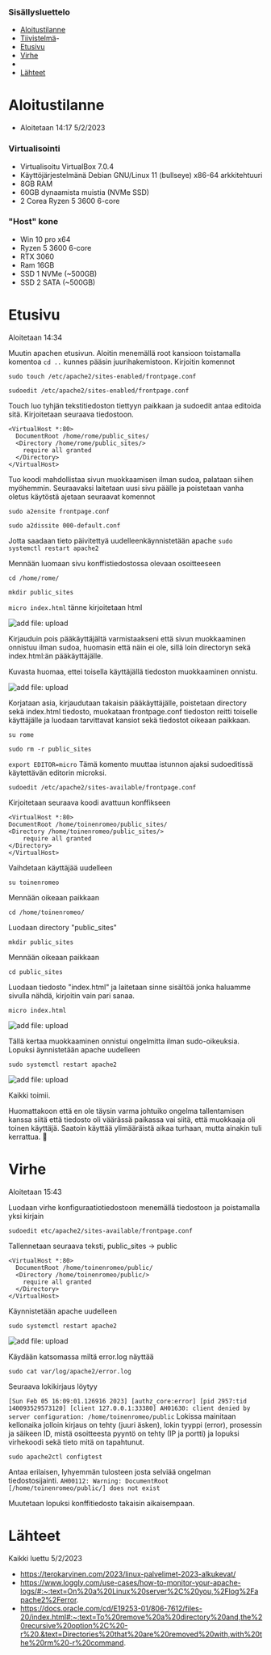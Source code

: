 ### Sisällysluettelo

- [Aloitustilanne](#Aloitustilanne)
- [Tiivistelmä](#Tiivistelmä)- 
- [Etusivu](#etusivu)
- [Virhe](#virhe)
- 
- [Lähteet](#lähteet)




# Aloitustilanne

- Aloitetaan 14:17 5/2/2023

### Virtualisointi
- Virtualisoitu VirtualBox 7.0.4
- Käyttöjärjestelmänä Debian GNU/Linux 11 (bullseye) x86-64 arkkitehtuuri 
- 8GB RAM
- 60GB dynaamista muistia (NVMe SSD)
- 2 Corea Ryzen 5 3600 6-core

### "Host" kone
- Win 10 pro x64
- Ryzen 5 3600 6-core
- RTX 3060
- Ram 16GB
- SSD 1 NVMe (~500GB)
- SSD 2 SATA (~500GB)



# Etusivu 

Aloitetaan 14:34

Muutin apachen etusivun. Aloitin menemällä root kansioon toistamalla komentoa ```cd ..``` kunnes pääsin juurihakemistoon. Kirjoitin komennot

    sudo touch /etc/apache2/sites-enabled/frontpage.conf
    
    sudoedit /etc/apache2/sites-enabled/frontpage.conf

Touch luo tyhjän tekstitiedoston tiettyyn paikkaan ja sudoedit antaa editoida sitä. Kirjoitetaan seuraava tiedostoon.

    <VirtualHost *:80>
	  DocumentRoot /home/rome/public_sites/
	  <Directory /home/rome/public_sites/>
		require all granted
	  </Directory>
    </VirtualHost>

Tuo koodi mahdollistaa sivun muokkaamisen ilman sudoa, palataan siihen myöhemmin. Seuraavaksi laitetaan uusi sivu päälle ja poistetaan vanha oletus käytöstä
ajetaan seuraavat komennot 

    sudo a2ensite frontpage.conf
    
    sudo a2dissite 000-default.conf
    
Jotta saadaan tieto päivitettyä uudelleenkäynnistetään apache ```sudo systemctl restart apache2``` 

Mennään luomaan sivu konffistiedostossa olevaan osoitteeseen 

    cd /home/rome/ 
    
    mkdir public_sites
    
```micro index.html``` tänne kirjoitetaan html  

![add file: upload](V3Kuvat2/v3t2k1.jpg)


Kirjauduin pois pääkäyttäjältä varmistaakseni että sivun muokkaaminen onnistuu ilman sudoa, huomasin että näin ei ole, sillä loin directoryn sekä index.html:än pääkäyttäjälle. 

Kuvasta huomaa, ettei toisella käyttäjällä tiedoston muokkaaminen onnistu.

![add file: upload](V3Kuvat2/v3t2k2.jpg)


Korjataan asia, kirjaudutaan takaisin pääkäyttäjälle, poistetaan directory sekä index.html tiedosto, muokataan frontpage.conf tiedoston reitti toiselle käyttäjälle ja luodaan tarvittavat kansiot sekä tiedostot oikeaan paikkaan.

    su rome
    
    sudo rm -r public_sites
    
```export EDITOR=micro``` Tämä komento muuttaa istunnon ajaksi sudoeditissä käytettävän editorin microksi. 

    sudoedit /etc/apache2/sites-available/frontpage.conf
    
    
Kirjoitetaan seuraava koodi avattuun konffikseen

    <VirtualHost *:80>
  	DocumentRoot /home/toinenromeo/public_sites/
  	<Directory /home/toinenromeo/public_sites/>
		require all granted
  	</Directory>
    </VirtualHost>

Vaihdetaan käyttäjää uudelleen
  
    su toinenromeo
    
Mennään oikeaan paikkaan
    
    cd /home/toinenromeo/
    
Luodaan directory "public_sites"
    
    mkdir public_sites
    
Mennään oikeaan paikkaan
    
    cd public_sites
    
Luodaan tiedosto "index.html" ja laitetaan sinne sisältöä jonka haluamme sivulla nähdä, kirjoitin vain pari sanaa.
    
    micro index.html
    
![add file: upload](V3Kuvat2/v3t2k3.jpg)
    

Tällä kertaa muokkaaminen onnistui ongelmitta ilman sudo-oikeuksia. Lopuksi äynnistetään apache uudelleen 
  
    sudo systemctl restart apache2
        
![add file: upload](V3Kuvat2/v3t2k4.jpg)

Kaikki toimii.

Huomattakoon että en ole täysin varma johtuiko ongelma tallentamisen kanssa siitä että tiedosto oli väärässä paikassa vai siitä, että muokkaaja oli toinen käyttäjä. Saatoin käyttää ylimääräistä aikaa turhaan, mutta ainakin tuli kerrattua. 🙂



# Virhe

Aloitetaan 15:43

Luodaan virhe konfiguraatiotiedostoon menemällä tiedostoon ja poistamalla yksi kirjain

    sudoedit etc/apache2/sites-available/frontpage.conf

Tallennetaan seuraava teksti, public_sites -> public

    <VirtualHost *:80>
	  DocumentRoot /home/toinenromeo/public/
	  <Directory /home/toinenromeo/public/>
		require all granted
	  </Directory>
    </VirtualHost>

Käynnistetään apache uudelleen

    sudo systemctl restart apache2

![add file: upload](V3Kuvat2/v3t2k5.jpg)

Käydään katsomassa miltä error.log näyttää

    sudo cat var/log/apache2/error.log

Seuraava lokikirjaus löytyy

```[Sun Feb 05 16:09:01.126916 2023] [authz_core:error] [pid 2957:tid 140093529573120] [client 127.0.0.1:33380] AH01630: client denied by server configuration: /home/toinenromeo/public``` Lokissa mainitaan kellonaika jolloin kirjaus on tehty (juuri äsken), lokin tyyppi (error), prosessin ja säikeen ID, mistä osoitteesta pyyntö on tehty (IP ja portti) ja lopuksi virhekoodi sekä tieto mitä on tapahtunut. 

    sudo apache2ctl configtest
    
Antaa erilaisen, lyhyemmän tulosteen josta selviää ongelman tiedostosijainti. ```AH00112: Warning: DocumentRoot [/home/toinenromeo/public/] does not exist```

Muutetaan lopuksi konffitiedosto takaisin aikaisempaan.





# Lähteet

Kaikki luettu 5/2/2023
- https://terokarvinen.com/2023/linux-palvelimet-2023-alkukevat/
- https://www.loggly.com/use-cases/how-to-monitor-your-apache-logs/#:~:text=On%20a%20Linux%20server%2C%20you,%2Flog%2Fapache2%2Ferror. 
- https://docs.oracle.com/cd/E19253-01/806-7612/files-20/index.html#:~:text=To%20remove%20a%20directory%20and,the%20recursive%20option%2C%20-r%20.&text=Directories%20that%20are%20removed%20with,with%20the%20rm%20-r%20command.

